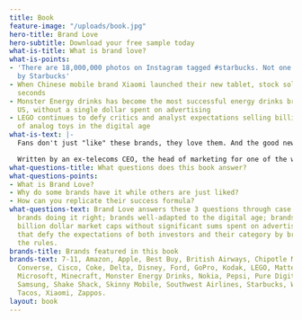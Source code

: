 ```yaml
---
title: Book
feature-image: "/uploads/book.jpg"
hero-title: Brand Love
hero-subtitle: Download your free sample today
what-is-title: What is brand love?
what-is-points:
- 'There are 18,000,000 photos on Instagram tagged #starbucks. Not one is paid for
  by Starbucks'
- When Chinese mobile brand Xiaomi launched their new tablet, stock sold out in 2.7
  seconds
- Monster Energy drinks has become the most successful energy drinks brand in the
  US, without a single dollar spent on advertising
- LEGO continues to defy critics and analyst expectations selling billions of dollars
  of analog toys in the digital age
what-is-text: |-
  Fans don't just "like" these brands, they love them. And the good news is that it's neither expensive or exclusive to cool cutting-edge brands. Brand Love is as achievable to all brands. Whether you're an airline or selling energy drinks, Brand Love is a guide to help you build a brand worth talking about.

  Written by an ex-telecoms CEO, the head of marketing for one of the world's fastest growing soda brands and a digital anthropologist, Brand Love is a journey that takes you around the world from the US to China in search of the brands both fans and industry analysts are talking about.
what-questions-title: What questions does this book answer?
what-questions-points:
- What is Brand Love?
- Why do some brands have it while others are just liked?
- How can you replicate their success formula?
what-questions-text: Brand Love answers these 3 questions through case studies of
  brands doing it right; brands well-adapted to the digital age; brands that can build
  billion dollar market caps without significant sums spent on advertising; and brands
  that defy the expectations of both investors and their category by breaking all
  the rules.
brands-title: Brands featured in this book
brands-text: 7-11, Amazon, Apple, Best Buy, British Airways, Chipotle Mexican Grill,
  Converse, Cisco, Coke, Delta, Disney, Ford, GoPro, Kodak, LEGO, Mattel, McDonalds,
  Microsoft, Minecraft, Monster Energy Drinks, Nokia, Pepsi, Pure Digital, Red Bull,
  Samsung, Shake Shack, Skinny Mobile, Southwest Airlines, Starbucks, Wahoo's Fish
  Tacos, Xiaomi, Zappos.
layout: book
---
```


